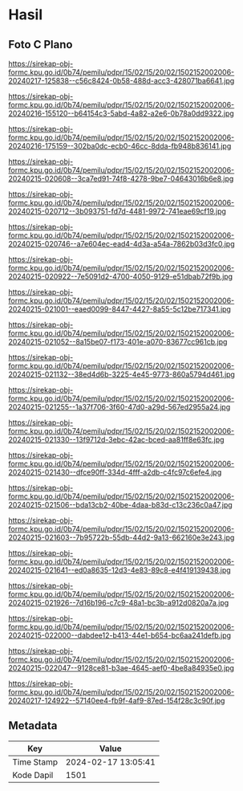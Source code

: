 # Hasil

## Foto C Plano

https://sirekap-obj-formc.kpu.go.id/0b74/pemilu/pdpr/15/02/15/20/02/1502152002006-20240217-125838--c56c8424-0b58-488d-acc3-428071ba6641.jpg

https://sirekap-obj-formc.kpu.go.id/0b74/pemilu/pdpr/15/02/15/20/02/1502152002006-20240216-155120--b64154c3-5abd-4a82-a2e6-0b78a0dd9322.jpg

https://sirekap-obj-formc.kpu.go.id/0b74/pemilu/pdpr/15/02/15/20/02/1502152002006-20240216-175159--302ba0dc-ecb0-46cc-8dda-fb948b836141.jpg

https://sirekap-obj-formc.kpu.go.id/0b74/pemilu/pdpr/15/02/15/20/02/1502152002006-20240215-020608--3ca7ed91-74f8-4278-9be7-04643016b6e8.jpg

https://sirekap-obj-formc.kpu.go.id/0b74/pemilu/pdpr/15/02/15/20/02/1502152002006-20240215-020712--3b093751-fd7d-4481-9972-741eae69cf19.jpg

https://sirekap-obj-formc.kpu.go.id/0b74/pemilu/pdpr/15/02/15/20/02/1502152002006-20240215-020746--a7e604ec-ead4-4d3a-a54a-7862b03d3fc0.jpg

https://sirekap-obj-formc.kpu.go.id/0b74/pemilu/pdpr/15/02/15/20/02/1502152002006-20240215-020922--7e5091d2-4700-4050-9129-e51dbab72f9b.jpg

https://sirekap-obj-formc.kpu.go.id/0b74/pemilu/pdpr/15/02/15/20/02/1502152002006-20240215-021001--eaed0099-8447-4427-8a55-5c12be717341.jpg

https://sirekap-obj-formc.kpu.go.id/0b74/pemilu/pdpr/15/02/15/20/02/1502152002006-20240215-021052--8a15be07-f173-401e-a070-83677cc961cb.jpg

https://sirekap-obj-formc.kpu.go.id/0b74/pemilu/pdpr/15/02/15/20/02/1502152002006-20240215-021132--38ed4d6b-3225-4e45-9773-860a5794d461.jpg

https://sirekap-obj-formc.kpu.go.id/0b74/pemilu/pdpr/15/02/15/20/02/1502152002006-20240215-021255--1a37f706-3f60-47d0-a29d-567ed2955a24.jpg

https://sirekap-obj-formc.kpu.go.id/0b74/pemilu/pdpr/15/02/15/20/02/1502152002006-20240215-021330--13f9712d-3ebc-42ac-bced-aa81ff8e63fc.jpg

https://sirekap-obj-formc.kpu.go.id/0b74/pemilu/pdpr/15/02/15/20/02/1502152002006-20240215-021430--dfce90ff-334d-4fff-a2db-c4fc97c6efe4.jpg

https://sirekap-obj-formc.kpu.go.id/0b74/pemilu/pdpr/15/02/15/20/02/1502152002006-20240215-021506--bda13cb2-40be-4daa-b83d-c13c236c0a47.jpg

https://sirekap-obj-formc.kpu.go.id/0b74/pemilu/pdpr/15/02/15/20/02/1502152002006-20240215-021603--7b95722b-55db-44d2-9a13-662160e3e243.jpg

https://sirekap-obj-formc.kpu.go.id/0b74/pemilu/pdpr/15/02/15/20/02/1502152002006-20240215-021641--ed0a8635-12d3-4e83-89c8-e4f419139438.jpg

https://sirekap-obj-formc.kpu.go.id/0b74/pemilu/pdpr/15/02/15/20/02/1502152002006-20240215-021926--7d16b196-c7c9-48a1-bc3b-a912d0820a7a.jpg

https://sirekap-obj-formc.kpu.go.id/0b74/pemilu/pdpr/15/02/15/20/02/1502152002006-20240215-022000--dabdee12-b413-44e1-b654-bc6aa241defb.jpg

https://sirekap-obj-formc.kpu.go.id/0b74/pemilu/pdpr/15/02/15/20/02/1502152002006-20240215-022047--9128ce81-b3ae-4645-aef0-4be8a84935e0.jpg

https://sirekap-obj-formc.kpu.go.id/0b74/pemilu/pdpr/15/02/15/20/02/1502152002006-20240217-124922--57140ee4-fb9f-4af9-87ed-154f28c3c90f.jpg


## Metadata

| Key        | Value               |
| ---------- | ------------------- |
| Time Stamp | 2024-02-17 13:05:41 |
| Kode Dapil | 1501                |



